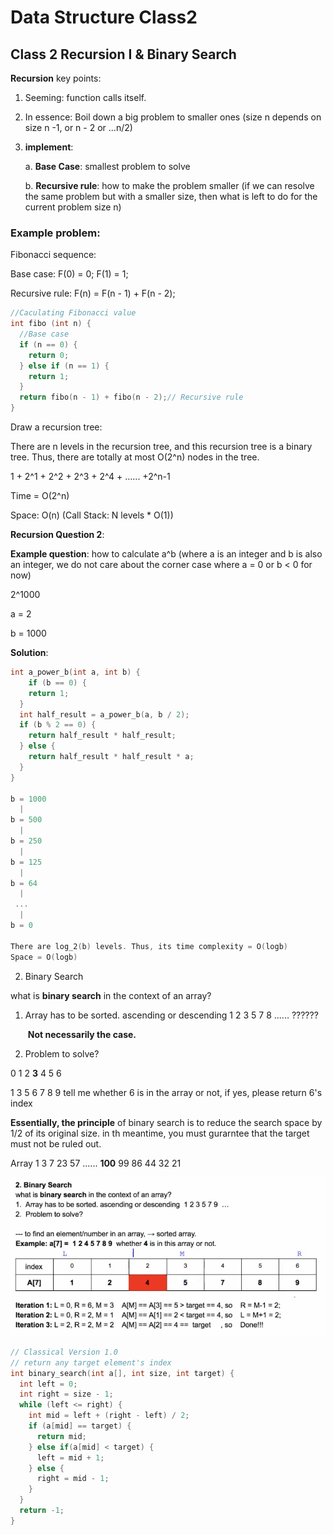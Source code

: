 # Data Structure Class2


## Class 2 Recursion I & Binary Search

**Recursion** key points:

1. Seeming: function calls itself.

2. In essence: Boil down a big problem to smaller ones (size n depends on size n -1, or n - 2 or ...n/2)

3. **implement**: 

   a. **Base Case**: smallest problem to solve

   b. **Recursive rule**: how to make the problem smaller (if we can resolve the same problem but with a smaller size, then what is left to do for the current problem size n)  

### Example problem: 

Fibonacci sequence:

Base case: F(0) = 0; F(1) = 1;

Recursive rule: F(n) = F(n - 1) + F(n - 2);

```c++
//Caculating Fibonacci value
int fibo (int n) {
  //Base case
  if (n == 0) {
    return 0;
  } else if (n == 1) {
    return 1;
  }
  return fibo(n - 1) + fibo(n - 2);// Recursive rule
}
```

Draw a recursion tree:

There are n levels in the recursion tree, and this recursion tree is a binary tree. Thus, there are totally at most O(2^n) nodes in the tree.

1 + 2^1 + 2^2 + 2^3 + 2^4 + ...... +2^n-1

Time = O(2^n)

Space: O(n) (Call Stack: N levels * O(1))

**Recursion Question 2**:

**Example question**: how to calculate a^b (where a is an integer and b is also an integer, we do not care about the corner case where a = 0 or b < 0 for now)

2^1000

a = 2

b = 1000

**Solution**:

```c++
int a_power_b(int a, int b) {
	if (b == 0) {
    return 1;
  }
  int half_result = a_power_b(a, b / 2);
  if (b % 2 == 0) {
    return half_result * half_result;
  } else {
    return half_result * half_result * a;
  }
}

b = 1000
  |
b = 500
  |
b = 250
  |
b = 125
  |
b = 64
  |
 ...
  |
b = 0
  
There are log_2(b) levels. Thus, its time complexity = O(logb) 
Space = O(logb)
```

2. Binary Search

what is **binary search** in the context of an array?

1. Array has to be sorted. ascending or descending 1 2 3 5 7 8 ...... ??????

   ​		**Not necessarily the case.**

2. Problem to solve?

0 1 2 **3** 4 5 6

1 3 5 6 7 8 9		tell me whether 6 is in the array or not, if yes, please return 6's index

**Essentially, the principle** of binary search is to reduce the search space by 1/2 of its original size. in th meantime, you must gurarntee that the target must not be ruled out.

Array	1 3 7 23 57 ...... **100** 99 86 44 32 21

![](/images/DataStructureNote/class2/algo2_1.png   "001")

```c++
// Classical Version 1.0
// return any target element's index
int binary_search(int a[], int size, int target) {
  int left = 0;
  int right = size - 1;
  while (left <= right) {
    int mid = left + (right - left) / 2;
    if (a[mid] == target) {
      return mid;
    } else if(a[mid] < target) {
      left = mid + 1;
    } else {
      right = mid - 1;
    }
  }
  return -1;
}
```


